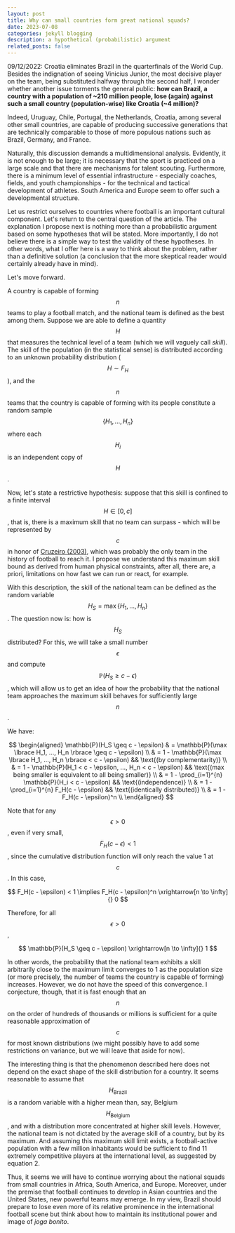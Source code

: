 ```yaml
---
layout: post
title: Why can small countries form great national squads?
date: 2023-07-08
categories: jekyll blogging
description: a hypothetical (probabilistic) argument
related_posts: false
---
```


09/12/2022: Croatia eliminates Brazil in the quarterfinals of the World Cup. Besides the indignation of seeing Vinicius Junior, the most decisive player on the team, being substituted halfway through the second half, I wonder whether another issue torments the general public: **how can Brazil, a country with a population of ~210 million people, lose (again) against such a small country (population-wise) like Croatia (~4 million)?**

Indeed, Uruguay, Chile, Portugal, the Netherlands, Croatia, among several other small countries, are capable of producing successive generations that are technically comparable to those of more populous nations such as Brazil, Germany, and France.

Naturally, this discussion demands a multidimensional analysis. Evidently, it is not enough to be large; it is necessary that the sport is practiced on a large scale and that there are mechanisms for talent scouting. Furthermore, there is a minimum level of essential infrastructure - especially coaches, fields, and youth championships - for the technical and tactical development of athletes. South America and Europe seem to offer such a developmental structure.

Let us restrict ourselves to countries where football is an important cultural component. Let's return to the central question of the article. The explanation I propose next is nothing more than a probabilistic argument based on some hypotheses that will be stated. More importantly, I do not believe there is a simple way to test the validity of these hypotheses. In other words, what I offer here is a way to think about the problem, rather than a definitive solution (a conclusion that the more skeptical reader would certainly already have in mind).

Let's move forward.

A country is capable of forming $$n$$ teams to play a football match, and the national team is defined as the best among them. Suppose we are able to define a quantity $$H$$ that measures the technical level of a team (which we will vaguely call *skill*). The skill of the population (in the statistical sense) is distributed according to an unknown probability distribution ($$H \sim F_H$$), and the $$n$$ teams that the country is capable of forming with its people constitute a random sample $$\lbrace H_1, ..., H_n \rbrace$$ where each $$H_i$$ is an independent copy of $$H$$.

Now, let's state a restrictive hypothesis: suppose that this skill is confined to a finite interval $$H \in [0, c]$$, that is, there is a maximum skill that no team can surpass - which will be represented by $$c$$ in honor of [Cruzeiro (2003)][cruzeiro_2003], which was probably the only team in the history of football to reach it. I propose we understand this maximum skill bound as derived from human physical constraints, after all, there are, a priori, limitations on how fast we can run or react, for example.

With this description, the skill of the national team can be defined as the random variable $$H_S = \max \lbrace H_1, ..., H_n \rbrace$$. The question now is: how is $$H_S$$ distributed? For this, we will take a small number $$\epsilon$$ and compute $$\mathbb{P}(H_S \geq c - \epsilon)$$, which will allow us to get an idea of how the probability that the national team approaches the maximum skill behaves for sufficiently large $$n$$.

We have:

$$
\begin{aligned}
 \mathbb{P}(H_S \geq c - \epsilon) 
  & = \mathbb{P}(\max \lbrace H_1, ..., H_n \rbrace \geq c - \epsilon) \\ 
  & = 1 - \mathbb{P}(\max \lbrace H_1, ..., H_n \rbrace < c - \epsilon) && \text{(by complementarity)}  \\
  & = 1 - \mathbb{P}(H_1 < c - \epsilon, ..., H_n < c - \epsilon) && \text{(max being smaller is equivalent to all being smaller)}  \\
  & = 1 - \prod_{i=1}^{n} \mathbb{P}(H_i < c - \epsilon) && \text{(independence)}  \\
  & = 1 - \prod_{i=1}^{n} F_H(c - \epsilon) && \text{(identically distributed)}  \\
  & = 1 - F_H(c - \epsilon)^n \\
\end{aligned}
$$

Note that for any $$\epsilon > 0$$, even if very small, $$F_H(c - \epsilon) < 1$$, since the cumulative distribution function will only reach the value 1 at $$c$$. In this case,

$$
F_H(c - \epsilon) < 1 \implies F_H(c - \epsilon)^n \xrightarrow[n \to \infty]{} 0
$$

Therefore, for all $$\epsilon > 0$$,

$$
\mathbb{P}(H_S \geq c - \epsilon) \xrightarrow[n \to \infty]{} 1
$$

In other words, the probability that the national team exhibits a skill arbitrarily close to the maximum limit converges to 1 as the population size (or more precisely, the number of teams the country is capable of forming) increases. However, we do not have the speed of this convergence. I conjecture, though, that it is fast enough that an $$n$$ on the order of hundreds of thousands or millions is sufficient for a quite reasonable approximation of $$c$$ for most known distributions (we might possibly have to add some restrictions on variance, but we will leave that aside for now).

The interesting thing is that the phenomenon described here does not depend on the exact shape of the skill distribution for a country. It seems reasonable to assume that $$H_{\text{Brazil}}$$ is a random variable with a higher mean than, say, Belgium $$H_{\text{Belgium}}$$, and with a distribution more concentrated at higher skill levels. However, the national team is not dictated by the average skill of a country, but by its maximum. And assuming this maximum skill limit exists, a football-active population with a few million inhabitants would be sufficient to find 11 extremely competitive players at the international level, as suggested by equation 2.

Thus, it seems we will have to continue worrying about the national squads from small countries in Africa, South America, and Europe. Moreover, under the premise that football continues to develop in Asian countries and the United States, new powerful teams may emerge. In my view, Brazil should prepare to lose even more of its relative prominence in the international football scene but think about how to maintain its institutional power and image of *joga bonito*.

[cruzeiro_2003]: https://en.wikipedia.org/wiki/2003_Campeonato_Brasileiro_S%C3%A9rie_A


